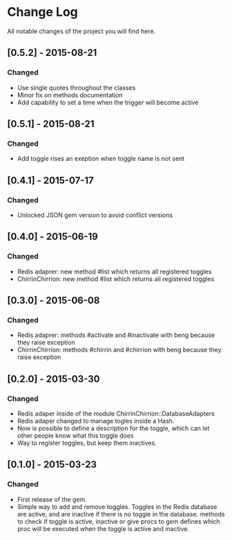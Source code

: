 # Change Log
All notable changes of the project you will find here.

## [0.5.2] - 2015-08-21
### Changed
 - Use single quotes throughout the classes
 - Minor fix on methods documentation
 - Add capability to set a time when the trigger will become active


## [0.5.1] - 2015-08-21
### Changed
 - Add toggle rises an exeption when toggle name is not sent

## [0.4.1] - 2015-07-17
### Changed
 - Unlocked JSON gem version to avoid conflict versions

## [0.4.0] - 2015-06-19
### Changed
 - Redis adaprer: new method #list which returns all registered toggles
 - ChirrinChirrion: new method #list which returns all registered toggles

## [0.3.0] - 2015-06-08
### Changed
 - Redis adaprer: methods #activate and #inactivate with beng because they raise exception
 - ChirrinChirrion: methods #chirrin and #chirrion with beng because they raise exception

## [0.2.0] - 2015-03-30
### Changed
- Redis adaper inside of the module ChirrinChirrion::DatabaseAdapters
- Redis adaper changed to manage togles inside a Hash.
- Now is possible to define a description for the toggle, which can let other people know what this toggle does
- Way to register toggles, but keep them inactives.

## [0.1.0] - 2015-03-23
### Changed
- First release of the gem.
- Simple way to add and remove toggles. Toggles in the Redis database are active, and are inactive if there is no toggle in the database.
  methods to check if toggle is active, inactive or give procs to gem defines which proc will be executed when the toggle is active and inactive.
